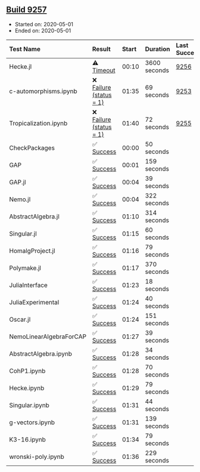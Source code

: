 ## [Build 9257](https://oscarci.mathematik.uni-kl.de/job/oscar/9257/)

* Started on: 2020-05-01
* Ended on: 2020-05-01

| Test Name    | Result | Start | Duration | Last Success | First Failure |
|:-------------|:-------|:------|:---------|:-------------|:--------------|
| Hecke.jl | ⚠ [Timeout](https://oscarci.mathematik.uni-kl.de/job/oscar/9257/artifact/logs/build-9257/Hecke.jl.log) | 00:10 | 3600 seconds | [9256](https://oscarci.mathematik.uni-kl.de/job/oscar/9256/) | [9257](https://oscarci.mathematik.uni-kl.de/job/oscar/9257/) |
| c-automorphisms.ipynb | ❌ [Failure (status = 1)](https://oscarci.mathematik.uni-kl.de/job/oscar/9257/artifact/logs/build-9257/c-automorphisms.ipynb.log) | 01:35 | 69 seconds | [9253](https://oscarci.mathematik.uni-kl.de/job/oscar/9253/) | [9254](https://oscarci.mathematik.uni-kl.de/job/oscar/9254/) |
| Tropicalization.ipynb | ❌ [Failure (status = 1)](https://oscarci.mathematik.uni-kl.de/job/oscar/9257/artifact/logs/build-9257/Tropicalization.ipynb.log) | 01:40 | 72 seconds | [9255](https://oscarci.mathematik.uni-kl.de/job/oscar/9255/) | [9256](https://oscarci.mathematik.uni-kl.de/job/oscar/9256/) |
| CheckPackages | ✅ [Success](https://oscarci.mathematik.uni-kl.de/job/oscar/9257/artifact/logs/build-9257/CheckPackages.log) | 00:00 | 50 seconds |  |  |
| GAP | ✅ [Success](https://oscarci.mathematik.uni-kl.de/job/oscar/9257/artifact/logs/build-9257/GAP.log) | 00:01 | 159 seconds |  |  |
| GAP.jl | ✅ [Success](https://oscarci.mathematik.uni-kl.de/job/oscar/9257/artifact/logs/build-9257/GAP.jl.log) | 00:04 | 39 seconds |  |  |
| Nemo.jl | ✅ [Success](https://oscarci.mathematik.uni-kl.de/job/oscar/9257/artifact/logs/build-9257/Nemo.jl.log) | 00:04 | 322 seconds |  |  |
| AbstractAlgebra.jl | ✅ [Success](https://oscarci.mathematik.uni-kl.de/job/oscar/9257/artifact/logs/build-9257/AbstractAlgebra.jl.log) | 01:10 | 314 seconds |  |  |
| Singular.jl | ✅ [Success](https://oscarci.mathematik.uni-kl.de/job/oscar/9257/artifact/logs/build-9257/Singular.jl.log) | 01:15 | 60 seconds |  |  |
| HomalgProject.jl | ✅ [Success](https://oscarci.mathematik.uni-kl.de/job/oscar/9257/artifact/logs/build-9257/HomalgProject.jl.log) | 01:16 | 79 seconds |  |  |
| Polymake.jl | ✅ [Success](https://oscarci.mathematik.uni-kl.de/job/oscar/9257/artifact/logs/build-9257/Polymake.jl.log) | 01:17 | 370 seconds |  |  |
| JuliaInterface | ✅ [Success](https://oscarci.mathematik.uni-kl.de/job/oscar/9257/artifact/logs/build-9257/JuliaInterface.log) | 01:23 | 18 seconds |  |  |
| JuliaExperimental | ✅ [Success](https://oscarci.mathematik.uni-kl.de/job/oscar/9257/artifact/logs/build-9257/JuliaExperimental.log) | 01:24 | 40 seconds |  |  |
| Oscar.jl | ✅ [Success](https://oscarci.mathematik.uni-kl.de/job/oscar/9257/artifact/logs/build-9257/Oscar.jl.log) | 01:24 | 151 seconds |  |  |
| NemoLinearAlgebraForCAP | ✅ [Success](https://oscarci.mathematik.uni-kl.de/job/oscar/9257/artifact/logs/build-9257/NemoLinearAlgebraForCAP.log) | 01:27 | 39 seconds |  |  |
| AbstractAlgebra.ipynb | ✅ [Success](https://oscarci.mathematik.uni-kl.de/job/oscar/9257/artifact/logs/build-9257/AbstractAlgebra.ipynb.log) | 01:28 | 34 seconds |  |  |
| CohP1.ipynb | ✅ [Success](https://oscarci.mathematik.uni-kl.de/job/oscar/9257/artifact/logs/build-9257/CohP1.ipynb.log) | 01:28 | 70 seconds |  |  |
| Hecke.ipynb | ✅ [Success](https://oscarci.mathematik.uni-kl.de/job/oscar/9257/artifact/logs/build-9257/Hecke.ipynb.log) | 01:29 | 79 seconds |  |  |
| Singular.ipynb | ✅ [Success](https://oscarci.mathematik.uni-kl.de/job/oscar/9257/artifact/logs/build-9257/Singular.ipynb.log) | 01:31 | 44 seconds |  |  |
| g-vectors.ipynb | ✅ [Success](https://oscarci.mathematik.uni-kl.de/job/oscar/9257/artifact/logs/build-9257/g-vectors.ipynb.log) | 01:31 | 139 seconds |  |  |
| K3-16.ipynb | ✅ [Success](https://oscarci.mathematik.uni-kl.de/job/oscar/9257/artifact/logs/build-9257/K3-16.ipynb.log) | 01:34 | 79 seconds |  |  |
| wronski-poly.ipynb | ✅ [Success](https://oscarci.mathematik.uni-kl.de/job/oscar/9257/artifact/logs/build-9257/wronski-poly.ipynb.log) | 01:36 | 229 seconds |  |  |
